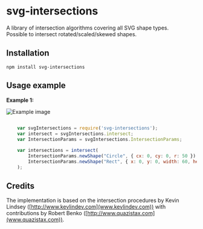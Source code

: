svg-intersections
=================

A library of intersection algorithms covering all SVG shape types.  
Possible to intersect rotated/scaled/skewed shapes.


Installation
-------
    npm install svg-intersections


Usage example
-------------

**Example 1:**

![Example image](./images/UsageExample1.png)

```javascript
    
    var svgIntersections = require('svg-intersections');
    var intersect = svgIntersections.intersect;
    var IntersectionParams = svgIntersections.IntersectionParams;

    var intersections = intersect(  
        IntersectionParams.newShape("Circle", { cx: 0, cy: 0, r: 50 }),
        IntersectionParams.newShape("Rect", { x: 0, y: 0, width: 60, height: 30 })  
    );

```


Credits
-------

The implementation is based on the intersection procedures by Kevin Lindsey 
([http://www.kevlindev.com](www.kevlindev.com)) with contributions by 
Robert Benko ([http://www.quazistax.com](www.quazistax.com)).